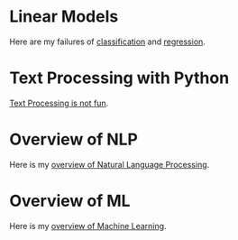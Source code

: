 # Linear Models

Here are my failures of [classification](classification.pdf) and [regression](regression.pdf).

# Text Processing with Python

[Text Processing is not fun](nlpcsv.md).

# Overview of NLP

Here is my [overview of Natural Language Processing](nlpovrw.md).

# Overview of ML

Here is my [overview of Machine Learning](mlovrvw.md).
